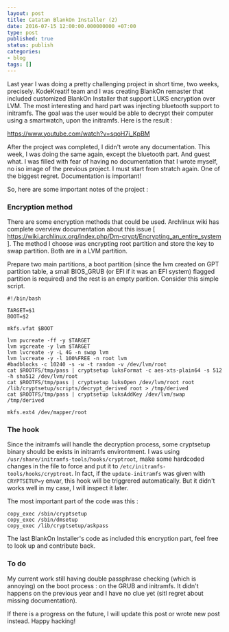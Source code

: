 ```yaml
---
layout: post
title: Catatan BlankOn Installer (2)
date: 2016-07-15 12:00:00.000000000 +07:00
type: post
published: true
status: publish
categories:
- blog
tags: []
---
```


Last year I was doing a pretty challenging project in short time, two weeks, precisely. KodeKreatif team and I was creating BlankOn remaster that included customized BlankOn Installer that support LUKS encryption over LVM. The most interesting and hard part was injecting bluetooth support to initramfs. The goal was the user would be able to decrypt their computer using a smartwatch, upon the initramfs. Here is the result :

https://www.youtube.com/watch?v=sqoH7i_KpBM

After the project was completed, I didn't wrote any documentation. This week, I was doing the same again, except the bluetooth part. And guest what. I was filled with fear of having no documentation that I wrote myself, no iso image of the previous project. I must start from stratch again. One of the biggest regret. Documentation is important!

So, here are some important notes of the project :

### Encryption method

There are some encryption methods that could be used. Archlinux wiki has complete overview documentation about this issue [ https://wiki.archlinux.org/index.php/Dm-crypt/Encrypting_an_entire_system ]. The method I choose was encrypting root partition and store the key to swap partition. Both are in a LVM partition.

Prepare two main partitions, a boot partition (since the lvm created on GPT partition table, a small BIOS_GRUB (or EFI if it was an EFI system) flagged partition is required) and the rest is an empty parition. Consider this simple script.

```
#!/bin/bash

TARGET=$1
BOOT=$2

mkfs.vfat $BOOT

lvm pvcreate -ff -y $TARGET
lvm vgcreate -y lvm $TARGET
lvm lvcreate -y -L 4G -n swap lvm
lvm lvcreate -y -l 100%FREE -n root lvm
#badblocks -c 10240 -s -w -t random -v /dev/lvm/root
cat $ROOTFS/tmp/pass | cryptsetup luksFormat -c aes-xts-plain64 -s 512 -h sha512 /dev/lvm/root
cat $ROOTFS/tmp/pass | cryptsetup luksOpen /dev/lvm/root root
/lib/cryptsetup/scripts/decrypt_derived root > /tmp/derived
cat $ROOTFS/tmp/pass | cryptsetup luksAddKey /dev/lvm/swap /tmp/derived

mkfs.ext4 /dev/mapper/root
```

### The hook

Since the initramfs will handle the decryption process, some cryptsetup binary should be exists in initramfs environtment. I was using `/usr/share/initramfs-tools/hooks/cryptroot`, make some hardcoded changes in the file to force and put it to `/etc/initramfs-tools/hooks/cryptroot`. In fact, if the `update-initramfs` was given with `CRYPTSETUP=y` envar, this hook will be triggrered automatically. But it didn't works well in my case, I will inspect it later.

The most important part of the code was this :

```
copy_exec /sbin/cryptsetup
copy_exec /sbin/dmsetup
copy_exec /lib/cryptsetup/askpass

```


The last BlankOn Installer's code as included this encryption part, feel free to look up and contribute back.

### To do

My current work still having double passphrase checking (which is annoying) on the boot process : on the GRUB and initramfs. It didn't happens on the previous year and I have no clue yet (sitl regret about missing documentation).

If there is a progress on the future, I will update this post or wrote new post instead. Happy hacking!
